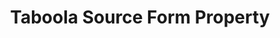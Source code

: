 ---
# -------------------------- #
#     USING THIS TEMPLATE    #
# -------------------------- #

## NEED HELP USING THIS TEMPLATE? SEE:
## https://docs-about-stitch-docs.netlify.com/reference/connect-templates/destination-form-property/
## FOR INSTRUCTIONS & REFERENCE INFO


# -------------------------- #
#        CONTENT TYPE        #
# -------------------------- #

product-type: "connect"
content-type: "api-form"
form-type: "source"
key: "source-form-properties-taboola-object"


# -------------------------- #
#        OBJECT INFO         #
# -------------------------- #

title: "Taboola Source Form Property"
api-type: "platform.taboola"
display-name: "Taboola"

source-type: "saas"
docs-name: "taboola"


# -------------------------- #
#      OBJECT ATTRIBUTES     #
# -------------------------- #

uses-start-date: true

object-attributes:
  - name: "account_id"
    type: "string"
    required: true
    description: |
      Your {{ form-property.display-name }} account ID.
    value: "<ACCOUNT_ID>"

  - name: "client_id"
    type: "string"
    required: true
    description: |
      Your {{ form-property.display-name }} client ID.
    value: "<CLIENT_ID>"

  - name: "client_secret"
    type: "string"
    required: true
    description: |
      Your {{ form-property.display-name }} client secret.
    value: "<CLIENT_SECRET>"

  - name: "password"
    type: "string"
    required: true
    description: "Your {{ form-property.display-name }} password."
    value: "<PASSWORD>"

  - name: "username"
    type: "string"
    required: true
    description: "Your {{ form-property.display-name }} username."
    value: "<USERNAME>"
---